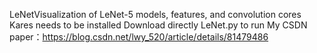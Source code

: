  LeNetVisualization of LeNet-5 models, features, and convolution cores
  Kares needs to be installed
  Download directly LeNet.py  to run
  My CSDN paper：https://blog.csdn.net/lwy_520/article/details/81479486
